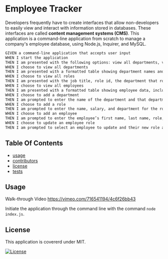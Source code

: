 # Employee Tracker
Developers frequently have to create interfaces that allow non-developers to easily view and interact with information stored in databases. These interfaces are called **content management systems (CMS)**. This application is a command-line application from scratch to manage a company's employee database, using Node.js, Inquirer, and MySQL.

```md
GIVEN a command-line application that accepts user input
WHEN I start the application
THEN I am presented with the following options: view all departments, view all roles, view all employees, add a department, add a role, add an employee, and update an employee role
WHEN I choose to view all departments
THEN I am presented with a formatted table showing department names and department ids
WHEN I choose to view all roles
THEN I am presented with the job title, role id, the department that role belongs to, and the salary for that role
WHEN I choose to view all employees
THEN I am presented with a formatted table showing employee data, including employee ids, first names, last names, job titles, departments, salaries, and managers that the employees report to
WHEN I choose to add a department
THEN I am prompted to enter the name of the department and that department is added to the database
WHEN I choose to add a role
THEN I am prompted to enter the name, salary, and department for the role and that role is added to the database
WHEN I choose to add an employee
THEN I am prompted to enter the employee’s first name, last name, role, and manager, and that employee is added to the database
WHEN I choose to update an employee role
THEN I am prompted to select an employee to update and their new role and this information is updated in the database 
```


## Table Of Contents 

 - [usage](#usage)
 - [contributors](#contributors)
 - [license](#license)
 - [tests](#tests)


 ## Usage
 
 Walk-through Video
 https://vimeo.com/716541194/4c6f26bb43

Initiate the application through the command line with the command ``node index.js``. 

 
## License
 This application is covererd under MIT. 

 [![License](https://img.shields.io/badge/License-MIT-yellow.svg)](https://opensource.org/licenses/MIT)
 
